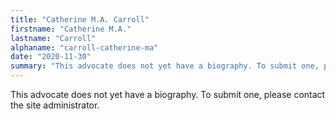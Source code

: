 ```yaml
---
title: "Catherine M.A. Carroll"
firstname: "Catherine M.A."
lastname: "Carroll"
alphaname: "carroll-catherine-ma"
date: "2020-11-30"
summary: "This advocate does not yet have a biography. To submit one, please contact the site administrator."
---
```

This advocate does not yet have a biography. To submit one, please contact the site administrator.

